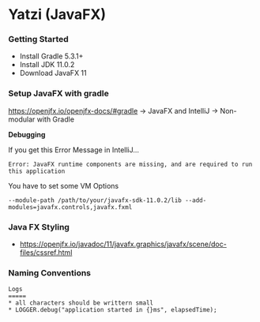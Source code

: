 # Yatzi (JavaFX)

### Getting Started

* Install Gradle 5.3.1+
* Install JDK 11.0.2
* Download JavaFX 11


### Setup JavaFX with gradle

https://openjfx.io/openjfx-docs/#gradle -> JavaFX and IntelliJ -> Non-modular with Gradle

__Debugging__

If you get this Error Message in IntelliJ...
```
Error: JavaFX runtime components are missing, and are required to run this application
```
You have to set some VM Options
```
--module-path /path/to/your/javafx-sdk-11.0.2/lib --add-modules=javafx.controls,javafx.fxml
```

### Java FX Styling

* https://openjfx.io/javadoc/11/javafx.graphics/javafx/scene/doc-files/cssref.html

### Naming Conventions

```
Logs
=====
* all characters should be writtern small
* LOGGER.debug("application started in {}ms", elapsedTime);
```

